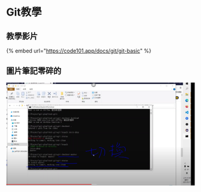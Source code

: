 # Git教學

## 教學影片

{% embed url="https://code101.app/docs/git/git-basic" %}

## 圖片筆記零碎的

![](.gitbook/assets/image%20%28236%29.png)

